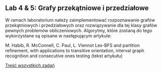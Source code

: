 ## Lab 4 & 5: Grafy przekątniowe i przedziałowe
W ramach laboratorium należy zaimplementować rozpoznawanie grafów przekątniowych i przedziałowych oraz rozwiązywanie dla tej klasy grafów pewnych problemów obliczeniowych. Algorytmy, które zostaną do tego wykorzystane są opisane w następującym artykule:

M. Habib, R. McConnell, C. Paul, L. Viennot Lex-BFS and partition refinement, with applications to transitive orientation, interval graph recognition and consecutive ones testing (tekst artykułu)

[Treść wszystkich zadań](https://faliszew.github.io/algograf/lab4)
